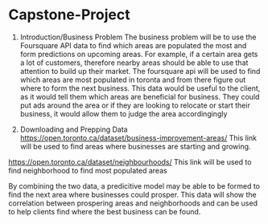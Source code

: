 # Capstone-Project

1) Introduction/Business Problem
The business problem will be to use the Foursquare API data to find which areas are populated the most and form predictions on upcoming areas. For example, if a certain area gets a lot of customers, therefore nearby areas should be able to use that attention to build up their market. The foursquare api will be used to find which areas are most populated in toronta and from there figure out where to form the next business. This data would be useful to the client, as it would tell them which areas are beneficial for business. They could put ads around the area or if they are looking to relocate or start their business, it would allow them to judge the area accordingingly 

2) Downloading and Prepping Data
https://open.toronto.ca/dataset/business-improvement-areas/
This link will be used to find areas where businesses are starting and growing. 

https://open.toronto.ca/dataset/neighbourhoods/
This link will be used to find neighborhood to find most populated areas

By combining the two data, a predicitive model may be able to be formed to find the next area where businesses could prosper. This data will show the correlation between prospering areas and neighborhoods and can be used to help clients find where the best business can be found.


 
